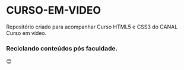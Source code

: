 # CURSO-EM-VIDEO
 Repositório criado para acompanhar Curso HTML5 e CSS3 do CANAL Curso em vídeo.

 <h3>Reciclando conteúdos pós faculdade.</h3> 😊
